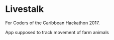 # Livestalk

For Coders of the Caribbean Hackathon 2017.

App supposed to track movement of farm animals
